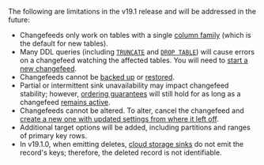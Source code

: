 The following are limitations in the v19.1 release and will be addressed in the future:

- Changefeeds only work on tables with a single [column family](column-families.html) (which is the default for new tables).
- Many DDL queries (including [`TRUNCATE`](truncate.html) and [`DROP TABLE`](drop-table.html)) will cause errors on a changefeed watching the affected tables. You will need to [start a new changefeed](create-changefeed.html#start-a-new-changefeed-where-another-ended).
- Changefeeds cannot be [backed up](backup.html) or [restored](restore.html).
- Partial or intermittent sink unavailability may impact changefeed stability; however, [ordering guarantees](change-data-capture.html#ordering-guarantees) will still hold for as long as a changefeed [remains active](change-data-capture.html#monitor-a-changefeed).
- Changefeeds cannot be altered. To alter, cancel the changefeed and [create a new one with updated settings from where it left off](create-changefeed.html#start-a-new-changefeed-where-another-ended).
- Additional target options will be added, including partitions and ranges of primary key rows.
- In v19.1.0, when emitting deletes, [cloud storage sinks](create-changefeed.html#cloud-storage-sink) do not emit the record's keys; therefore, the deleted record is not identifiable.
